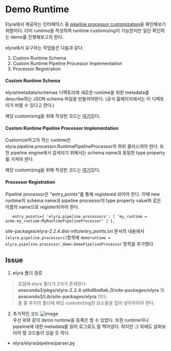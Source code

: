 # Demo Runtime

Elyra에서 제공하는 인터페이스 중 [pipeline processor customization](https://elyra.readthedocs.io/en/latest/developer_guide/pipelines.html)을 확인해보기 위함이다. 더미 runtime을 작성하여 runtime customizing이 가능한지만 일단 확인하는 demo를 진행해보고자 한다.

elyra에서 요구하는 작업들은 다음과 같다.

1. Custom Runtime Schema
2. Custom Runtime Pipeline Processor Implementation
3. Processor Registration

#### Custom Runtime Schema

elyra/metadata/schemas 디렉토리에 새로운 runtime을 위한 metadata를 describe하는 JSON schema 파일을 만들어야한다. (공식 홈페이지에서는 이 디렉토리가 바뀔 수 있다고 한다.)

해당 customizing을 위해 작성한 코드는 [여기](http://192.168.0.10:9999/kaist-co-op/jupyterwithelyraproject/-/blob/master/elyra_demo_runtime/demoruntime.json)있다.

#### Custom Runtime Pipeline Processor Implementation

Customize하고자 하는 runtime은 elyra.pipeline.processor.RuntimePipelineProcessor의 하위 클라스여야 한다. 또한 pipeline engine에서 검색되기 위해서는 schema name과 동일한 type property를 가져야 한다.

해당 customizing을 위해 작성한 코드는 [여기](http://192.168.0.10:9999/kaist-co-op/jupyterwithelyraproject/-/blob/master/elyra_demo_runtime/processor_demo.py)있다.

#### Processor Registration

Pipeline processor은 "entry_points"를  통해 registered 되어야 한다. 이때 new runtime의 schema name과 pipeline processor의 type property value와 같은 이름의 name으로 register되어야 한다.

`    entry_points={
        'elyra.pipeline.processors': [
            'my_runtime = acme.my_runtime:MyRuntimePipelineProcessor'
        ]
    },
`

site-packages/elyra-2.2.4.dist-info/entry_points.txt 문서의 내용에서 `[elyra.pipeline.processors]`항목에 `demoruntime = elyra.pipeline.processor_demo:DemoPipelineProcessor` 항목을 추가했다.


## Issue

1. elyra 폴더 경로
> 로컬에 elyra 폴더가 2개가 존재한다.
<br/> **anaconda3/pkgs/elyra-2.2.4-pthd8edlab_0/site-packages/elyra** 와 **anaconda3/Lib/site-packages/elyra** 이다.
<br/> 둘 중 후자의 폴더에 해당 customizing한 요소들을 집어 넣어주어야 한다.

2. 추가적인 코드 
![image](https://user-images.githubusercontent.com/71695489/127621457-7b18554f-75f5-410b-a37a-5444b32051b9.png)
<br/> 우선 위와 같이 demo runtime을 등록은 할 수 있었다. 또한 runtime이나 pipeline에 대한 metadata를 읽어 로그로도 잘 찍어냈다. 하지만 그 외에도 살펴보아야 할 코드들이 있을 듯 하다.
- elyra/elyra/pipeline/parser.py
